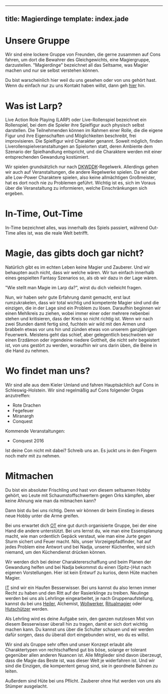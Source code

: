 ---
title: Magierdinge
template: index.jade
----

# Unsere Gruppe
Wir sind eine lockere Gruppe von Freunden, die gerne zusammen auf Cons fahren, um dort die Bewahrer des Gleichgewichts, eine Magiergruppe, darzustellen.
"Magierdinge" bezeichnet all das Seltsame, was Magier machen und nur sie selbst verstehen können.

Du bist warscheinlich hier weil du uns gesehen oder von uns gehört hast. Wenn du einfach nur zu uns Kontakt haben willst, dann geh [hier](#kontakt) hin.

# Was ist Larp?
Live Action Role Playing (LARP) oder Live-Rollenspiel bezeichnet ein Rollenspiel, bei dem die Spieler ihre Spielfigur auch physisch selbst darstellen. Die Teilnehmenden können im Rahmen einer Rolle, die die eigene Figur und ihre Eigenschaften und Möglichkeiten beschreibt, frei improvisieren. Die Spielfigur wird Charakter genannt. Soweit möglich, finden Liverollenspielveranstaltungen an Spielorten statt, deren Ambiente dem Szenario der Spielhandlung entspricht, und die Charaktere werden mit einer entsprechenden Gewandung kostümiert.

Wir spielen grundsätzlich nur nach [DKWDDK](http://www.larpwiki.de/Regeln/DKWDDK)-Regelwerk. Allerdings gehen wir auch auf Veranstaltungen, die andere Regelwerke spielen. Da wir aber alle Low-Power Charaktere spielen, also keine allmächtigen Großmeister, hat es dort noch nie zu Problemen geführt. Wichtig ist es, sich im Voraus über die Veranstaltung zu informieren, welche Einschränkungen sich ergeben.

# In-Time, Out-Time
In-Time bezeichnet alles, was innerhalb des Spiels passiert, während Out-Time alles ist, was die reale Welt betrifft.

# Magie, das gibts doch gar nicht?
Natürlich gibt es im echten Leben keine Magier und Zauberer. Und wir behaupten auch nicht, dass wir welche wären. Wir tun einfach innerhalb eines gespielten Fantasy Szenarios so, als ob wir dazu in der Lage wären.

"Wie stellt man Magie im Larp da?", wirst du dich vielleicht fragen. 

Nun, wir haben sehr gute Erfahrung damit gemacht, erst laut rumzukrakelen, dass wir total wichtig und kompetente Magier sind und die einzigen, die in der Lage sind ein Problem zu lösen. Daraufhin beginnen wir einen Mehlkreis zu ziehen, wobei immer einer oder mehrere nebenbei stehen und kritisieren, dass der Kreis so nicht richtig ist. Wenn wir nach zwei Stunden damit fertig sind, fuchteln wir wild mit den Armen und brabbeln etwas vor uns hin und zünden etwas von unserem ganzjährigen Feuerwerk. Meistens geht das schief, aber gelegentlich beschwören wir einen Erzdämon oder irgendeine niedere Gottheit, die nicht sehr begeistert ist, von uns gestört zu werden, woraufhin wir uns darin üben, die Beine in die Hand zu nehmen.

# Wo findet man uns?
Wir sind alle aus dem Kieler Umland und fahren Hauptsächlich auf Cons in Schleswig-Holstein. Wir sind regelmäßig auf Cons folgender Orgas anzutreffen:
* Rote Drachen
* Fegefeuer
* Miranargh
* Conquest

Kommende Veranstaltungen:
* Conquest 2016

Ist deine Con nicht mit dabei? Schreib uns an. Es juckt uns in den Fingern noch mehr mit zu nehmen.

# Mitmachen
Du bist ein absoluter Frischling und hast von diesem seltsamen Hobby gehört, wo Leute mit Schaumstoffschwertern gegen Orks kämpfen, aber keine Ahnung wie man da mitmachen kann?

Dann bist du bei uns richtig. Denn wir können dir beim Einstieg in dieses neue Hobby unter die Arme greifen.

Bei uns erwartet dich [OT](#in-time-out-time) eine gut durch organisierte Gruppe, bei der eine Hand die andere unterstützt. Bei uns lernst du, wie man eine Essensplanung macht, wie man ordentlich Gepäck verstaut, wie man eine Jurte gegen Sturm sichert und Feuer macht. Nils, unser Vorzeigepfadfinder, hat auf jedes Problem eine Antwort und bei Nadja, unserer Küchenfee, wird sich niemand, um den Küchendienst drücken können.

Wir werden dich bei deiner Charaktererschaffung und beim Planen der Gewandung helfen und bei Nadja bekommst du einen (Spitz-)Hut nach eigenen Vorstellungen. Hier ist kein Entwurf zu kurios, denn Hüte machen Magier.

[IT](#in-time-out-time) sind wir ein Haufen Besserwisser. Bei uns kannst du also lernen immer Recht zu haben und den Ritt auf der Rasierklinge zu treiben. Neulinge werden bei uns als Lehrlinge eingearbeitet, je nach Gruppenaufstellung, kannst du bei uns [Heiler](#lindhorst), Alchemist, [Wollwerker](#eywa-wollwerkerin), [Ritualmagier](#adar-pechsteyn) oder [Hutschützer](#konrad-altishofen) werden. 

Als Lehrling wird es deine Aufgabe sein, den ganzen nutzlosen Mist von diesem Besserwisser überall hin zu tragen, damit er sich dort wichtig machen kann. Du kannst uns über die Schulter schauen und wir werden dafür sorgen, dass du überall dort eingebunden wirst, wo du es willst.

Wir sind als Gruppe sehr offen und unser Konzept erlaubt alle Charaktertypen von rechtschaffend gut bis böse, solange er tolerant gegenüber allen anderen Nuancen ist. Alle Mitglieder sind davon überzeugt, dass die Magie das Beste ist, was dieser Welt je widerfahren ist. Und wir sind die Einzigen, die kompentent genug sind, sie in geordnete Bahnen zu leiten.

Außerdem sind Hüte bei uns Pflicht. Zauberer ohne Hut werden von uns als Stümper ausgelacht.
